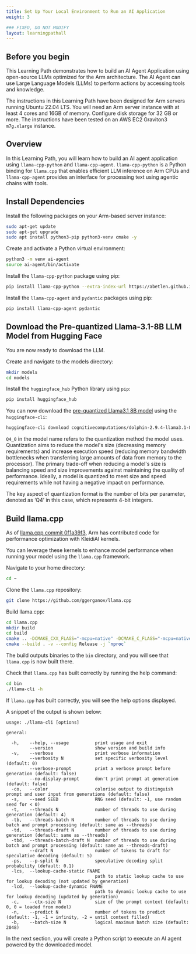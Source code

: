 ```yaml
---
title: Set Up Your Local Environment to Run an AI Application
weight: 3

### FIXED, DO NOT MODIFY
layout: learningpathall
---
```


## Before you begin

This Learning Path demonstrates how to build an AI Agent Application using open-source LLMs optimized for the Arm architecture. The AI Agent can use Large Language Models (LLMs) to perform actions by accessing tools and knowledge. 

The instructions in this Learning Path have been designed for Arm servers running Ubuntu 22.04 LTS. You will need an Arm server instance with at least 4 cores and 16GB of memory. Configure disk storage for 32 GB or more. The instructions have been tested on an AWS EC2 Graviton3 `m7g.xlarge` instance.

## Overview

In this Learning Path, you will learn how to build an AI agent application using `llama-cpp-python` and `llama-cpp-agent`. `llama-cpp-python` is a Python binding for `llama.cpp` that enables efficient LLM inference on Arm CPUs and `llama-cpp-agent` provides an interface for processing text using agentic chains with tools.

## Install Dependencies

Install the following packages on your Arm-based server instance:

```bash
sudo apt-get update
sudo apt-get upgrade
sudo apt install python3-pip python3-venv cmake -y
```

Create and activate a Python virtual environment:
```bash
python3 -m venv ai-agent
source ai-agent/bin/activate
```

Install the `llama-cpp-python` package using pip:

```bash
pip install llama-cpp-python --extra-index-url https://abetlen.github.io/llama-cpp-python/whl/cpu
```

Install the `llama-cpp-agent` and `pydantic` packages using pip:

```bash
pip install llama-cpp-agent pydantic
```


## Download the Pre-quantized Llama-3.1-8B LLM Model from Hugging Face

You are now ready to download the LLM.

Create and navigate to the models directory:

```bash
mkdir models
cd models
```
Install the `huggingface_hub` Python library using `pip`:

```bash
pip install huggingface_hub
```
You can now download the [pre-quantized Llama3.1 8B model](https://huggingface.co/cognitivecomputations/dolphin-2.9.4-llama3.1-8b-gguf) using the `huggingface-cli`:

```bash
huggingface-cli download cognitivecomputations/dolphin-2.9.4-llama3.1-8b-gguf dolphin-2.9.4-llama3.1-8b-Q4_0.gguf --local-dir . --local-dir-use-symlinks False
```

`Q4_0` in the model name refers to the quantization method the model uses. Quantization aims to reduce the model's size (decreasing memory requirements) and increase execution speed (reducing memory bandwidth bottlenecks when transferring large amounts of data from memory to the processor). The primary trade-off when reducing a model's size is balancing speed and size improvements against maintaining the quality of performance. Ideally, a model is quantized to meet size and speed requirements while not having a negative impact on performance.

The key aspect of quantization format is the number of bits per parameter, denoted as ‘Q4’ in this case, which represents 4-bit integers. 

## Build llama.cpp

As of [llama.cpp commit 0f1a39f3](https://github.com/ggerganov/llama.cpp/commit/0f1a39f3), Arm has contributed code for performance optimization with KleidiAI kernels. 

You can leverage these kernels to enhance model performance when running your model using the `llama.cpp` framework. 

Navigate to your home directory:

```bash
cd ~
```

Clone the `llama.cpp` repository:

```bash
git clone https://github.com/ggerganov/llama.cpp
```

Build llama.cpp:

```bash
cd llama.cpp
mkdir build
cd build
cmake .. -DCMAKE_CXX_FLAGS="-mcpu=native" -DCMAKE_C_FLAGS="-mcpu=native"
cmake --build . -v --config Release -j `nproc`
```
The build outputs binaries to the `bin` directory, and you will see that `llama.cpp` is now built there.

Check that `llama.cpp` has built correctly by running the help command:

```bash
cd bin
./llama-cli -h
```

If `llama.cpp` has built correctly, you will see the help options displayed. 

A snippet of the output is shown below:

```output
usage: ./llama-cli [options]

general:

  -h,    --help, --usage          print usage and exit
         --version                show version and build info
  -v,    --verbose                print verbose information
         --verbosity N            set specific verbosity level (default: 0)
         --verbose-prompt         print a verbose prompt before generation (default: false)
         --no-display-prompt      don't print prompt at generation (default: false)
  -co,   --color                  colorise output to distinguish prompt and user input from generations (default: false)
  -s,    --seed SEED              RNG seed (default: -1, use random seed for < 0)
  -t,    --threads N              number of threads to use during generation (default: 4)
  -tb,   --threads-batch N        number of threads to use during batch and prompt processing (default: same as --threads)
  -td,   --threads-draft N        number of threads to use during generation (default: same as --threads)
  -tbd,  --threads-batch-draft N  number of threads to use during batch and prompt processing (default: same as --threads-draft)
         --draft N                number of tokens to draft for speculative decoding (default: 5)
  -ps,   --p-split N              speculative decoding split probability (default: 0.1)
  -lcs,  --lookup-cache-static FNAME
                                  path to static lookup cache to use for lookup decoding (not updated by generation)
  -lcd,  --lookup-cache-dynamic FNAME
                                  path to dynamic lookup cache to use for lookup decoding (updated by generation)
  -c,    --ctx-size N             size of the prompt context (default: 0, 0 = loaded from model)
  -n,    --predict N              number of tokens to predict (default: -1, -1 = infinity, -2 = until context filled)
  -b,    --batch-size N           logical maximum batch size (default: 2048)
```
In the next section, you will create a Python script to execute an AI agent powered by the downloaded model.
